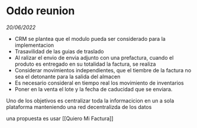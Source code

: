 # Oddo reunion
_20/06/2022_

- CRM se plantea que el modulo pueda ser considerado para la implementacion
- Trasavilidad de las guias de traslado
- Al ralizar el envio de envia adjunto con una prefactura, cuando el produto es entregado en su totalidad la factura, se realiza
- Considerar movimientos independientes, que el tiembre de la factura no sea el detonante para la salida del almacen
- Es necesario consideral en tiempo real los movimiento de inventarios
- Poner en la venta el lote y la fecha de caducidad que se enviara.


Uno de los objetivos es centralizar toda la informacicion en un a sola plataforma manteniendo una red decentralizda de los datos

una propuesta es usar [[Quiero Mi Factura]]